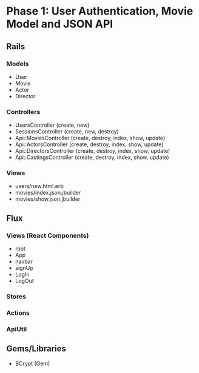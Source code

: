 # Phase 1: User Authentication, Movie Model and JSON API

## Rails
### Models
* User
* Movie
* Actor
* Director

### Controllers
* UsersController (create, new)
* SessionsController (create, new, destroy)
* Api::MoviesController (create, destroy, index, show, update)
* Api::ActorsController (create, destroy, index, show, update)
* Api::DirectorsController (create, destroy, index, show, update)
* Api::CastingsController (create, destroy, index, show, update)

### Views
* users/new.html.erb
* movies/index.json.jbuilder
* movies/show.json.jbuilder

## Flux
### Views (React Components)
* root
* App
* navbar
* signUp
* LogIn
* LogOut

### Stores

### Actions

### ApiUtil

## Gems/Libraries
* BCrypt (Gem)
